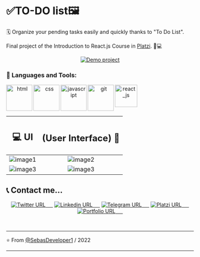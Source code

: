 # ✅TO-DO list🖼

🗓 Organize your pending tasks easily and quickly thanks to "To Do List".

Final project of the Introduction to React.js Course in [Platzi](https://platzi.com/cursos/react/ "Platzi"). 💚💻

  <p align="center">
 <a href="https://sd-todo-list.netlify.app/">  <img alt="Demo project" src="https://img.shields.io/twitter/url?colorA=7209b7&colorB=480ca8&label=Demo project&logo=google-chrome&logoColor=white&style=for-the-badge&url=https%3A%2F%2Ftwitter.com%2FSebasDeveloper"></a>
  </p>

### 🔨 Languages and Tools:

 <div align="center">
<a href="https://developer.mozilla.org/es/docs/Web/HTML" target="_blank"> <img src="https://i.postimg.cc/mDdX2P3h/html.png" align="left" alt="html" title="html" height='70px'/> </a>

<a href="https://developer.mozilla.org/es/docs/Web/CSS" target="_blank"> <img src="https://i.postimg.cc/L5YT9N60/css.png" align="left" alt="css" title="css" height='70px'/> </a>

<a href="https://developer.mozilla.org/es/docs/Web/JavaScript" target="_blank"> <img src="https://i.postimg.cc/QCs9HRwH/javascript.png" align="left" alt="javascript" title="javascript" height='70px'/> </a>

<a href="https://git-scm.com/" target="_blank"> <img src="https://i.postimg.cc/0jS9Y1yG/git-scm.png" align="left" alt="git" title="git" height='70px'/> </a>

<a href="https://es.reactjs.org/" target="_blank"> <img src="https://i.postimg.cc/3Jq3wQht/react-icon.png" align="left" alt="react_js" title="react_js" height='60px'/> </a>

</div>

</br>
</br>
</br>
</br>

<div align="center">

|                         <h2>💻 UI </h2>                          |                  <h2> (User Interface) 🚀</h2>                   |
| :--------------------------------------------------------------: | :--------------------------------------------------------------: |
| ![image1](https://i.postimg.cc/8PZmJwXK/todo-list2.png "image1") | ![image2](https://i.postimg.cc/pXWBL3C5/todo-lis1.png "image2")  |
| ![image3](https://i.postimg.cc/59q31fBM/todo-list3.png "image3") | ![image3](https://i.postimg.cc/59q31fBM/todo-list3.png "image3") |

</div>

## 📞 Contact me...

 <p align="center">
 <a href="https://twitter.com/SebasDeveloper">  <img alt="Twitter URL" src="https://img.shields.io/twitter/url?color=00b4d8&label=twitter&logo=twitter&style=for-the-badge&url=https%3A%2F%2Ftwitter.com%2FSebasDeveloper">&nbsp; &nbsp; &nbsp;</a>
 <a  href="https://linkedin.com/in/sebas-developer">  <img alt="Linkedin URL" src="https://img.shields.io/twitter/url?color=0077b6&label=linkedin&logo=linkedin&style=for-the-badge&url=https%3A%2F%2Flinkedin.com%2Fin%2Fsebas-developer">&nbsp; &nbsp; &nbsp;</a>
  <a  href="https://t.me/JSPedroza">  <img alt="Telegram URL" src="https://img.shields.io/twitter/url?color=0096c7&label=telegram&logo=telegram&style=for-the-badge&url=https%3A%2F%2Flinkedin.com%2Fin%2Fsebas-developer">&nbsp; &nbsp; &nbsp;</a>
  <a  href="https://platzi.com/p/SebasDeveloper/">  <img alt="Platzi URL" src="https://img.shields.io/twitter/url?color=access&label=Platzi&logo=platzi&style=for-the-badge&url=https%3A%2F%2Flinkedin.com%2Fin%2Fsebas-developer">&nbsp; &nbsp; &nbsp;</a>
  <a  href="https://sebasdeveloper.netlify.app/">  <img alt="Portfolio URL" src="https://img.shields.io/twitter/url?color=48cae4&label=Website&logo=google-chrome&logoColor=white&style=for-the-badge&url=https%3A%2F%2Flinkedin.com%2Fin%2Fsebas-developer">&nbsp; &nbsp; &nbsp;</a>
  </p>
</br>

---


⭐️ From [@SebasDeveloper1](https://sebasdeveloper.netlify.app/) / 2022

---
